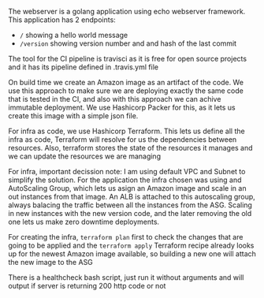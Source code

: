The webserver is a golang application using echo webserver framework.
This application has 2 endpoints:
- `/` showing a hello world message
- `/version` showing version number and and hash of the last commit

The tool for the CI pipeline is travisci as it is free for open source projects and it has its pipeline defined in .travis.yml file

On build time we create an Amazon image as an artifact of the code. We use this approach to make sure we are deploying exactly the same code that is tested in the CI, and also with this approach we can achive immutable deployment.
We use Hashicorp Packer for this, as it lets us create this image with a simple json file.

For infra as code, we use Hashicorp Terraform. This lets us define all the infra as code, Terraform will resolve for us the dependencies between resources. Also, terraform stores the state of the resources it manages and we can update the resources we are managing

For infra, important decission note: I am using default VPC and Subnet to simplify the solution.
For the application the infra chosen was using and AutoScaling Group, which lets us asign an Amazon image and scale in an out instances from that image. An ALB is attached to this autoscaling group, always balacing the traffic between all the instances from the ASG. Scaling in new instances with the new version code, and the later removing the old one lets us make zero downtime deployments.

For creating the infra, `terraform plan` first to check the changes that are going to be applied and the `terraform apply`
Terraform recipe already looks up for the newest Amazon image available, so building a new one will attach the new image to the ASG

There is a healthcheck bash script, just run it without arguments and will output if server is returning 200 http code or not
